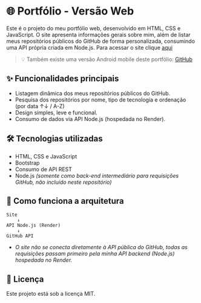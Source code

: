 # 🌐 Portfólio - Versão Web
Este é o projeto do meu portfólio web, desenvolvido em HTML, CSS e JavaScript. O site apresenta informações gerais sobre mim, além de listar meus repositórios públicos do GitHub de forma personalizada, consumindo uma API própria criada em Node.js. Para acessar o site clique [aqui](https://soarescrf.github.io/web-portfolio/ "Versão web")
> 💡 Também existe uma versão Android mobile deste portfólio: [GitHub](https://github.com/SoaresCRF/java-mobile-portfolio "Projeto no GitHub")

## ✨ Funcionalidades principais
- Listagem dinâmica dos meus repositórios públicos do GitHub.
- Pesquisa dos repositórios por nome, tipo de tecnologia e ordenação (por data ↑↓ / A-Z)
- Design simples, leve e funcional.
- Consumo de dados via API Node.js (hospedada no Render).

## 🛠️ Tecnologias utilizadas
- HTML, CSS e JavaScript
- Bootstrap
- Consumo de API REST
- Node.js *(somente como back-end intermediário para requisições GitHub, não incluído neste repositório)*

## 🔌 Como funciona a arquitetura
```plaintext
Site
    ↓
API Node.js (Render)
    ↓
GitHub API
```
- *O site não se conecta diretamente à API pública do GitHub, todas as requisições passam primeiro pela minha API backend (Node.js) hospedada no Render.*

## 📄 Licença
Este projeto está sob a licença MIT.